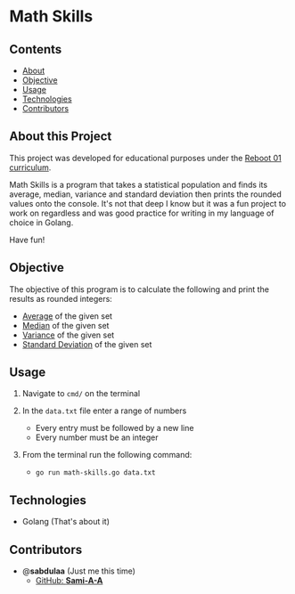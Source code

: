 # Math Skills

## Contents
* [About](#about-this-project)
* [Objective](#objective)
* [Usage](#usage)
* [Technologies](#technologies)
* [Contributors](#contributors)
 
## About this Project

This project was developed for educational purposes under the [Reboot 01 curriculum](https://reboot01.com/curriculum/). 

Math Skills is a program that takes a statistical population and finds its average, median, variance and standard deviation then prints the rounded values onto the console. It's not that deep I know but it was a fun project to work on regardless and was good practice for writing in my language of choice in Golang. 

Have fun!

## Objective

The objective of this program is to calculate the following and print the results as rounded integers:
* <u>Average</u> of the given set
* <u>Median</u> of the given set
* <u>Variance</u> of the given set
* <u>Standard Deviation</u> of the given set

## Usage

1. Navigate to ```cmd/``` on the terminal 
2. In the ```data.txt``` file enter a range of numbers
    - Every entry must be followed by a new line
    - Every number must be an integer
3. From the terminal run the following command:

    - ```go run math-skills.go data.txt```


## Technologies

* Golang (That's about it)

## Contributors

* @**sabdulaa** (Just me this time)
   * [GitHub: **Sami-A-A**](https://github.com/Sami-A-A)
